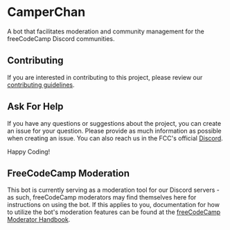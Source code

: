 # CamperChan

A bot that facilitates moderation and community management for the freeCodeCamp Discord communities.

## Contributing

If you are interested in contributing to this project, please review our [contributing guidelines](CONTRIBUTING.md).

## Ask For Help

If you have any questions or suggestions about the project, you can create an issue for your question. Please provide as much information as possible when creating an issue. You can also reach us in the FCC's official [Discord](https://discord.gg/KVUmVXA).

Happy Coding!

## FreeCodeCamp Moderation

This bot is currently serving as a moderation tool for our Discord servers - as such, freeCodeCamp moderators may find themselves here for instructions on using the bot. If this applies to you, documentation for how to utilize the bot's moderation features can be found at the [freeCodeCamp Moderator Handbook](https://contribute.freecodecamp.org/#/moderator-handbook).
